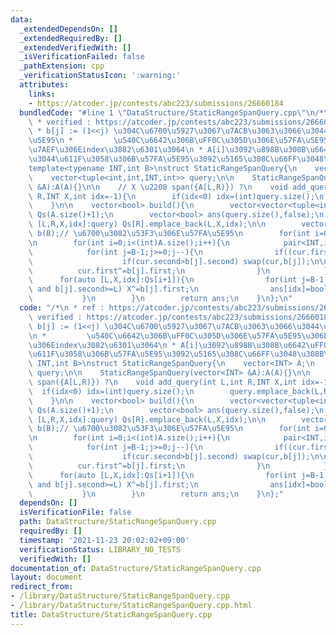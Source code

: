 ```yaml
---
data:
  _extendedDependsOn: []
  _extendedRequiredBy: []
  _extendedVerifiedWith: []
  _isVerificationFailed: false
  _pathExtension: cpp
  _verificationStatusIcon: ':warning:'
  attributes:
    links:
    - https://atcoder.jp/contests/abc223/submissions/26660184
  bundledCode: "#line 1 \"DataStructure/StaticRangeSpanQuery.cpp\"\n/*\n * ref : https://atcoder.jp/contests/abc223/submissions/26660184\n\
    \ * verified : https://atcoder.jp/contests/abc223/submissions/26660184\n * \n\
    \ * b[j] := (1<<j) \u304C\u6700\u5927\u3067\u7ACB\u3063\u3066\u3044\u308B\u57FA\
    \u5E95\n *         \u540C\u6642\u306B\uFF0C\u305D\u306E\u57FA\u5E95\u306E\u53F3\
    \u7AEF\u306Eindex\u3082\u6301\u3064\n * A[i]\u3092\u898B\u308B\u6642\uFF0C\u3044\
    \u3044\u611F\u3058\u306B\u57FA\u5E95\u3092\u5165\u308C\u66FF\u3048\u308B\n*/\n\
    template<typename INT,int B>\nstruct StaticRangeSpanQuery{\n    vector<INT> A;\n\
    \    vector<tuple<int,int,INT,int>> query;\n\n    StaticRangeSpanQuery(vector<INT>\
    \ &A):A(A){}\n\n    // X \u2208 span({A[L,R)}) ?\n    void add_query(int L,int\
    \ R,INT X,int idx=-1){\n        if(idx<0) idx=(int)query.size();\n        query.emplace_back(L,R,X,idx);\n\
    \    }\n\n    vector<bool> build(){\n        vector<vector<tuple<int,INT,int>>>\
    \ Qs(A.size()+1);\n        vector<bool> ans(query.size(),false);\n        for(auto\
    \ [L,R,X,idx]:query) Qs[R].emplace_back(L,X,idx);\n\n        vector<pair<INT,int>>\
    \ b(B);// \u6700\u3082\u53F3\u306E\u57FA\u5E95\n        for(int i=0;i<B;i++) b[i]={INT(1)<<i,-1};\n\
    \n        for(int i=0;i<(int)A.size();i++){\n            pair<INT,int> cur={A[i],i};\n\
    \            for(int j=B-1;j>=0;j--){\n                if((cur.first>>j)&1){\n\
    \                    if(cur.second>b[j].second) swap(cur,b[j]);\n\n          \
    \          cur.first^=b[j].first;\n                }\n            }\n\n      \
    \      for(auto [L,X,idx]:Qs[i+1]){\n                for(int j=B-1;j>=0;j--)if((X>>j)&1\
    \ and b[j].second>=L) X^=b[j].first;\n                ans[idx]=bool(X==0);\n \
    \           }\n        }\n        return ans;\n    }\n};\n"
  code: "/*\n * ref : https://atcoder.jp/contests/abc223/submissions/26660184\n *\
    \ verified : https://atcoder.jp/contests/abc223/submissions/26660184\n * \n *\
    \ b[j] := (1<<j) \u304C\u6700\u5927\u3067\u7ACB\u3063\u3066\u3044\u308B\u57FA\u5E95\
    \n *         \u540C\u6642\u306B\uFF0C\u305D\u306E\u57FA\u5E95\u306E\u53F3\u7AEF\
    \u306Eindex\u3082\u6301\u3064\n * A[i]\u3092\u898B\u308B\u6642\uFF0C\u3044\u3044\
    \u611F\u3058\u306B\u57FA\u5E95\u3092\u5165\u308C\u66FF\u3048\u308B\n*/\ntemplate<typename\
    \ INT,int B>\nstruct StaticRangeSpanQuery{\n    vector<INT> A;\n    vector<tuple<int,int,INT,int>>\
    \ query;\n\n    StaticRangeSpanQuery(vector<INT> &A):A(A){}\n\n    // X \u2208\
    \ span({A[L,R)}) ?\n    void add_query(int L,int R,INT X,int idx=-1){\n      \
    \  if(idx<0) idx=(int)query.size();\n        query.emplace_back(L,R,X,idx);\n\
    \    }\n\n    vector<bool> build(){\n        vector<vector<tuple<int,INT,int>>>\
    \ Qs(A.size()+1);\n        vector<bool> ans(query.size(),false);\n        for(auto\
    \ [L,R,X,idx]:query) Qs[R].emplace_back(L,X,idx);\n\n        vector<pair<INT,int>>\
    \ b(B);// \u6700\u3082\u53F3\u306E\u57FA\u5E95\n        for(int i=0;i<B;i++) b[i]={INT(1)<<i,-1};\n\
    \n        for(int i=0;i<(int)A.size();i++){\n            pair<INT,int> cur={A[i],i};\n\
    \            for(int j=B-1;j>=0;j--){\n                if((cur.first>>j)&1){\n\
    \                    if(cur.second>b[j].second) swap(cur,b[j]);\n\n          \
    \          cur.first^=b[j].first;\n                }\n            }\n\n      \
    \      for(auto [L,X,idx]:Qs[i+1]){\n                for(int j=B-1;j>=0;j--)if((X>>j)&1\
    \ and b[j].second>=L) X^=b[j].first;\n                ans[idx]=bool(X==0);\n \
    \           }\n        }\n        return ans;\n    }\n};"
  dependsOn: []
  isVerificationFile: false
  path: DataStructure/StaticRangeSpanQuery.cpp
  requiredBy: []
  timestamp: '2021-11-23 20:02:02+09:00'
  verificationStatus: LIBRARY_NO_TESTS
  verifiedWith: []
documentation_of: DataStructure/StaticRangeSpanQuery.cpp
layout: document
redirect_from:
- /library/DataStructure/StaticRangeSpanQuery.cpp
- /library/DataStructure/StaticRangeSpanQuery.cpp.html
title: DataStructure/StaticRangeSpanQuery.cpp
---
```


